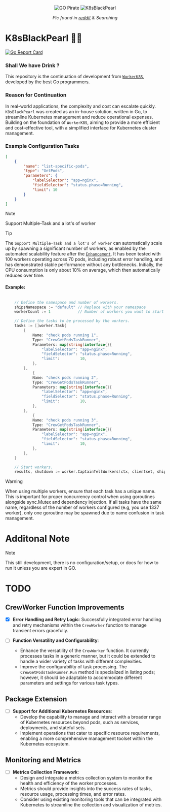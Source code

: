 <p align="center">
  <img src="https://i.imgur.com/A6dJUZx.png" alt="GO Pirate" />
  <img src="https://i.imgur.com/HlUsvbY.png" alt="K8sBlackPearl" />
</p>

<p align="center">
  <em>Pic found in <a href="https://www.reddit.com/r/golang_id">reddit</a> & Searching</em>
</p>

# K8sBlackPearl 🏴‍☠️

[![Go Report Card](https://goreportcard.com/badge/github.com/H0llyW00dzZ/K8sBlackPearl)](https://goreportcard.com/report/github.com/H0llyW00dzZ/K8sBlackPearl)

### Shall We have Drink ?

This repository is the continuation of development from [`WorkerK8S`](https://pkg.go.dev/github.com/H0llyW00dzZ/go-urlshortner@v0.4.10/workerk8s), developed by the best Go programmers.

### Reason for Continuation

In real-world applications, the complexity and cost can escalate quickly. `K8sBlackPearl` was created as an in-house solution, written in Go, to streamline Kubernetes management and reduce operational expenses. Building on the foundation of `WorkerK8S`, aiming to provide a more efficient and cost-effective tool, with a simplified interface for Kubernetes cluster management.

### Example Configuration Tasks

```json
[
    {
        "name": "list-specific-pods",
        "type": "GetPods",
        "parameters": {
            "labelSelector": "app=nginx",
            "fieldSelector": "status.phase=Running",
            "limit": 10
        }
    }
]
```

> [!NOTE]  
> Support Multiple-Task and a lot's of worker

> [!TIP]
> The `Support Multiple-Task and a lot's of worker` can automatically scale up by spawning a significant number of workers, as enabled by the automated scalability feature after the [`Enhancement`](https://github.com/H0llyW00dzZ/K8sBlackPearl/pull/23).
> It has been tested with 100 workers operating across 70 pods, including robust error handling, and has demonstrated stable performance without any bottlenecks.
> Initially, the CPU consumption is only about 10% on average, which then automatically reduces over time.

#### Example:

```go

	// Define the namespace and number of workers.
	shipsNamespace := "default" // Replace with your namespace
	workerCount := 1            // Number of workers you want to start

	// Define the tasks to be processed by the workers.
	tasks := []worker.Task{
		{
			Name: "check pods running 1",
			Type: "CrewGetPodsTaskRunner",
			Parameters: map[string]interface{}{
				"labelSelector": "app=nginx",
				"fieldSelector": "status.phase=Running",
				"limit":         10,
			},
		},
    		{
			Name: "check pods running 2",
			Type: "CrewGetPodsTaskRunner",
			Parameters: map[string]interface{}{
				"labelSelector": "app=nginx",
				"fieldSelector": "status.phase=Running",
				"limit":         10,
			},
		},
    		{
			Name: "check pods running 3",
			Type: "CrewGetPodsTaskRunner",
			Parameters: map[string]interface{}{
				"labelSelector": "app=nginx",
				"fieldSelector": "status.phase=Running",
				"limit":         10,
			},
		},
	}

	// Start workers.
	results, shutdown := worker.CaptainTellWorkers(ctx, clientset, shipsNamespace, tasks, workerCount)


```
> [!WARNING]
> When using multiple workers, ensure that each task has a unique name. This is important for proper concurrency control when using goroutines alongside sync.Mutex and dependency injection. If all tasks have the same name, regardless of the number of workers configured (e.g, you use 1337 worker), only one goroutine may be spawned due to name confusion in task management.


# Additonal Note

> [!NOTE]  
> This still development, there is no configuration/setup, or docs for how to run it unless you are expert in GO.

# TODO

## CrewWorker Function Improvements
- [x] **Error Handling and Retry Logic**: Successfully integrated error handling and retry mechanisms within the `CrewWorker` function to manage transient errors gracefully.

- [ ] **Function Versatility and Configurability**: 
  - Enhance the versatility of the `CrewWorker` function. It currently processes tasks in a generic manner, but it could be extended to handle a wider variety of tasks with different complexities.
  - Improve the configurability of task processing. The `CrewGetPodsTaskRunner.Run` method is specialized in listing pods; however, it should be adaptable to accommodate different parameters and settings for various task types.

## Package Extension
- [ ] **Support for Additional Kubernetes Resources**:
  - Develop the capability to manage and interact with a broader range of Kubernetes resources beyond pods, such as services, deployments, and stateful sets.
  - Implement operations that cater to specific resource requirements, enabling a more comprehensive management toolset within the Kubernetes ecosystem.

## Monitoring and Metrics
- [ ] **Metrics Collection Framework**:
  - Design and integrate a metrics collection system to monitor the health and efficiency of the worker processes.
  - Metrics should provide insights into the success rates of tasks, resource usage, processing times, and error rates.
  - Consider using existing monitoring tools that can be integrated with Kubernetes to streamline the collection and visualization of metrics.

